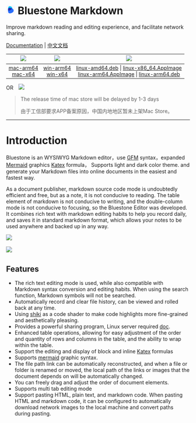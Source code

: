 <h1><img src="resources/icon.png" width="25"/> Bluestone Markdown</h1>
Improve markdown reading and editing experience, and facilitate network sharing.

[Documentation](https://doc.bluemd.me/doc/tAfxJPwODVe4i) | [中文文档](https://doc.bluemd.me/doc/Q1vCjNmL8Dnvz)

|                                                                               <img src="docs/assets/apple.svg" width="40">                                                                                |                                                                             <img src="docs/assets/windows.svg" width="40"/>                                                                              |                                                                                                                                                                                                                   <img src="docs/assets/linux.svg" width="40"/>                                                                                                                                                                                                                   |
| :-------------------------------------------------------------------------------------------------------------------------------------------------------------------------------------------------------: | :------------------------------------------------------------------------------------------------------------------------------------------------------------------------------------------------------: | :-------------------------------------------------------------------------------------------------------------------------------------------------------------------------------------------------------------------------------------------------------------------------------------------------------------------------------------------------------------------------------------------------------------------------------------------------------------------------------: |
| [mac-arm64](https://github.com/1943time/bluestone/releases/latest/download/Bluestone-mac-arm64.dmg) <br/> [mac-x64](https://github.com/1943time/bluestone/releases/latest/download/Bluestone-mac-x64.dmg) | [win-arm64](https://github.com/1943time/bluestone/releases/latest/download/Bluestone-win-arm64.exe)<br/> [win-x64](https://github.com/1943time/bluestone/releases/latest/download/Bluestone-win-x64.exe) | [linux-amd64.deb](https://github.com/1943time/bluestone/releases/latest/download/Bluestone-linux-amd64.deb) \| [linux-x86_64.AppImage](https://github.com/1943time/bluestone/releases/latest/download/Bluestone-linux-x86_64.AppImage) <br/> [linux-arm64.AppImage](https://github.com/1943time/bluestone/releases/latest/download/Bluestone-linux-arm64.AppImage) \| [linux-arm64.deb](https://github.com/1943time/bluestone/releases/latest/download/Bluestone-linux-arm64.deb) |

OR <a href="https://apps.apple.com/us/app/bluestone-markdown/id6451391474"><img src="docs/assets/mac-store.svg" style="width:120px;margin-left:10px"/></a>

> The release time of mac store will be delayed by 1-3 days
>
> 由于工信部要求APP备案原因，中国内地地区暂未上架Mac Store。

---

# Introduction

Bluestone is an WYSIWYG Markdown editor，use [GFM](https://github.github.com/gfm/) syntax，expanded [Mermaid](https://mermaid.js.org/) graphics [Katex](https://katex.org/) formula，
Supports light and dark color theme. and generate your Markdown files into online documents in the easiest and fastest way.

As a document publisher, markdown source code mode is undoubtedly efficient and free,
but as a note, it is not conducive to reading.
The table element of markdown is not conducive to writing,
and the double-column mode is not conducive to focusing,
so the Bluestone Editor was developed. It combines rich text with markdown editing habits to help you record daily,
and saves it in standard markdown format, which allows your notes to be used anywhere and backed up in any way.

![](./docs/assets/d6.png)

![](./docs/assets/d7.png)

## Features

- The rich text editing mode is used, while also compatible with Markdown syntax conversion and editing habits. When using the search function, Markdown symbols will not be searched.
- Automatically record and clear file history, can be viewed and rolled back at any time.
- Using [shiki](https://github.com/shikijs/shiki) as a code shader to make code highlights more fine-grained and aesthetically pleasing.
- Provides a powerful sharing program, Linux server required [doc](https://doc.bluemd.me/doc/tAfxJPwODVe4i#sharing-service).
- Enhanced table operations, allowing for easy adjustment of the order and quantity of rows and columns in the table, and the ability to wrap within the table.
- Support the editing and display of block and inline [Katex](https://katex.org/) formulas
- Supports [mermaid](https://mermaid.js.org/) graphic syntax.
- The file path link can be automatically reconstructed, and when a file or folder is renamed or moved, the local path of the links or images that the document depends on will be automatically changed.
- You can freely drag and adjust the order of document elements.
- Supports multi tab editing mode
- Support pasting HTML, plain text, and markdown code. When pasting HTML and markdown code, it can be configured to automatically download network images to the local machine and convert paths during pasting.
